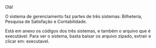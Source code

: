 Olá!

O sistema de gerenciamento faz partes de três sistemas:
Bilheteria, Pesquisa de Satisfação e Contabilidade.

Está em anexo os códigos dos três sistemas, e também o arquivo que é executável. 
Para ver o sistema, basta baixar os arquivo zipado, extrair e clicar em: executavel.
